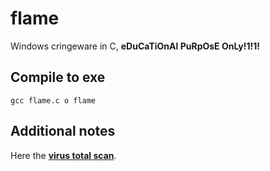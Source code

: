 # flame
Windows cringeware in C, **eDuCaTiOnAl PuRpOsE OnLy!1!1!**

## Compile to exe
`gcc flame.c o flame`

## Additional notes

Here the [**virus total scan**](https://www.virustotal.com/gui/file/b14e2241eb9dc0072c0944f8bd11416887fc4593716a5d2eaae937d14d62163d).
